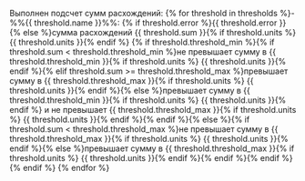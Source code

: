 Выполнен подсчет сумм расхождений:
{% for threshold in thresholds %}- %%{{ threshold.name }}%%: {% if threshold.error %}{{ threshold.error }}{% else %}сумма расхождений {{ threshold.sum }}{% if threshold.units %} {{ threshold.units }}{% endif %} {% if threshold.threshold_min %}{% if threshold.sum < threshold.threshold_min %}не превышает сумму в {{ threshold.threshold_min }}{% if threshold.units %} {{ threshold.units }}{% endif %}{% elif threshold.sum >= threshold.threshold_max %}превышает сумму в {{ threshold.threshold_max }}{% if threshold.units %} {{ threshold.units }}{% endif %}{% else %}превышает сумму в {{ threshold.threshold_min }}{% if threshold.units %} {{ threshold.units }}{% endif %} и не превышает {{ threshold.threshold_max }}{% if threshold.units %} {{ threshold.units }}{% endif %}{% endif %}{% else %}{% if threshold.sum < threshold.threshold_max %}не превышает сумму в {{ threshold.threshold_max }}{% if threshold.units %} {{ threshold.units }}{% endif %}{% else %}превышает сумму в {{ threshold.threshold_max }}{% if threshold.units %} {{ threshold.units }}{% endif %}{% endif %}{% endif %}{% endif %}
{% endfor %}
